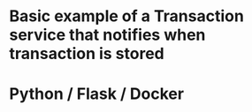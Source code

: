 # Basic example of a Transaction service that notifies when transaction is stored
# Python / Flask / Docker